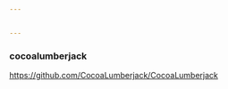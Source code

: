```yaml
---


---
```


<h3 id="cocoalumberjack">cocoalumberjack</h3>
<p><a href="https://github.com/CocoaLumberjack/CocoaLumberjack">https://github.com/CocoaLumberjack/CocoaLumberjack</a></p>

